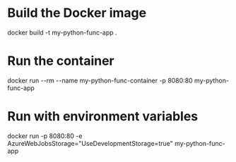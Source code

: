 # Build the Docker image
docker build -t my-python-func-app . 

# Run the container
docker run --rm --name my-python-func-container -p 8080:80 my-python-func-app

# Run with environment variables
docker run -p 8080:80 -e AzureWebJobsStorage="UseDevelopmentStorage=true" my-python-func-app